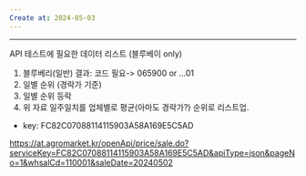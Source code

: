 ```yaml
---
Create at: 2024-05-03
---
```

---

API 테스트에 필요한 데이터 리스트 (블루베이 only)
1. 블루베리(일반) 결과:  코드 필요-> 065900 or ...01
2. 일별 순위 (경락가 기준) 
3. 일별 순위 등락
4. 위 자료 일주일치를 업체별로 평균(아마도 경락가?) 순위로 리스트업.

- key: FC82C07088114115903A58A169E5C5AD

https://at.agromarket.kr/openApi/price/sale.do?serviceKey=FC82C07088114115903A58A169E5C5AD&apiType=json&pageNo=1&whsalCd=110001&saleDate=20240502